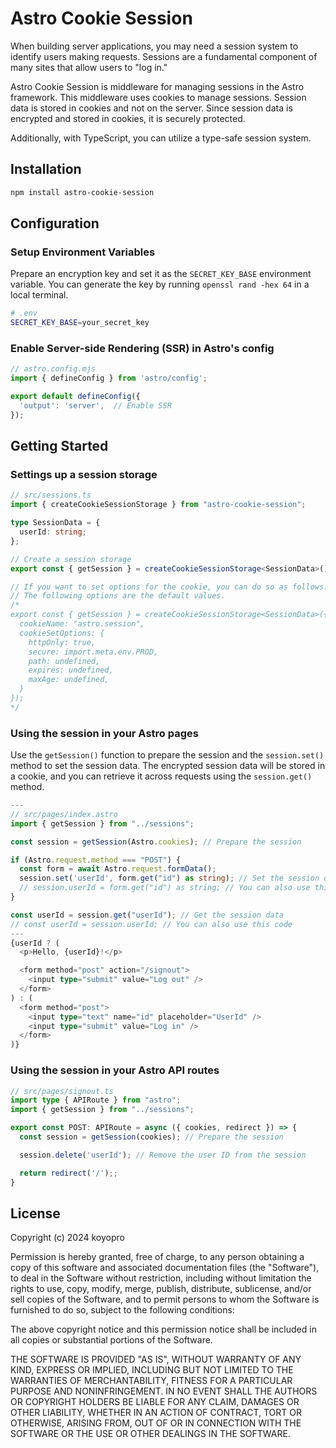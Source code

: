 # Astro Cookie Session

When building server applications, you may need a session system to identify users making requests. Sessions are a fundamental component of many sites that allow users to "log in."

Astro Cookie Session is middleware for managing sessions in the Astro framework. This middleware uses cookies to manage sessions. Session data is stored in cookies and not on the server. Since session data is encrypted and stored in cookies, it is securely protected.

Additionally, with TypeScript, you can utilize a type-safe session system.

## Installation

```bash
npm install astro-cookie-session
```

## Configuration

### Setup Environment Variables

Prepare an encryption key and set it as the `SECRET_KEY_BASE` environment variable. You can generate the key by running `openssl rand -hex 64` in a local terminal.

```sh
# .env
SECRET_KEY_BASE=your_secret_key
```

### Enable Server-side Rendering (SSR) in Astro's config

```js
// astro.config.mjs
import { defineConfig } from 'astro/config';

export default defineConfig({
  'output': 'server',  // Enable SSR
});
```

## Getting Started

### Settings up a session storage

```typescript
// src/sessions.ts
import { createCookieSessionStorage } from "astro-cookie-session";

type SessionData = {
  userId: string;
};

// Create a session storage
export const { getSession } = createCookieSessionStorage<SessionData>();

// If you want to set options for the cookie, you can do so as follows:
// The following options are the default values.
/*
export const { getSession } = createCookieSessionStorage<SessionData>({
  cookieName: "astro.session",
  cookieSetOptions: {
    httpOnly: true,
    secure: import.meta.env.PROD,
    path: undefined,
    expires: undefined,
    maxAge: undefined,
  }
});
*/
```

### Using the session in your Astro pages

Use the `getSession()` function to prepare the session and the `session.set()` method to set the session data. The encrypted session data will be stored in a cookie, and you can retrieve it across requests using the `session.get()` method.

```typescript
---
// src/pages/index.astro
import { getSession } from "../sessions";

const session = getSession(Astro.cookies); // Prepare the session

if (Astro.request.method === "POST") {
  const form = await Astro.request.formData();
  session.set('userId', form.get("id") as string); // Set the session data
  // session.userId = form.get("id") as string; // You can also use this code
}

const userId = session.get("userId"); // Get the session data
// const userId = session.userId; // You can also use this code
---
{userId ? (
  <p>Hello, {userId}!</p>

  <form method="post" action="/signout">
    <input type="submit" value="Log out" />
  </form>
) : (
  <form method="post">
    <input type="text" name="id" placeholder="UserId" />
    <input type="submit" value="Log in" />
  </form>
)}
```

### Using the session in your Astro API routes

```typescript
// src/pages/signout.ts
import type { APIRoute } from "astro";
import { getSession } from "../sessions";

export const POST: APIRoute = async ({ cookies, redirect }) => {
  const session = getSession(cookies); // Prepare the session

  session.delete('userId'); // Remove the user ID from the session

  return redirect('/');;
}
```

## License

Copyright (c) 2024 koyopro

Permission is hereby granted, free of charge, to any person obtaining a copy
of this software and associated documentation files (the "Software"), to deal
in the Software without restriction, including without limitation the rights
to use, copy, modify, merge, publish, distribute, sublicense, and/or sell
copies of the Software, and to permit persons to whom the Software is
furnished to do so, subject to the following conditions:

The above copyright notice and this permission notice shall be included in all
copies or substantial portions of the Software.

THE SOFTWARE IS PROVIDED "AS IS", WITHOUT WARRANTY OF ANY KIND, EXPRESS OR
IMPLIED, INCLUDING BUT NOT LIMITED TO THE WARRANTIES OF MERCHANTABILITY,
FITNESS FOR A PARTICULAR PURPOSE AND NONINFRINGEMENT. IN NO EVENT SHALL THE
AUTHORS OR COPYRIGHT HOLDERS BE LIABLE FOR ANY CLAIM, DAMAGES OR OTHER
LIABILITY, WHETHER IN AN ACTION OF CONTRACT, TORT OR OTHERWISE, ARISING FROM,
OUT OF OR IN CONNECTION WITH THE SOFTWARE OR THE USE OR OTHER DEALINGS IN THE
SOFTWARE.

